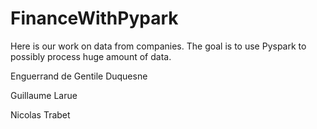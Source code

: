 # FinanceWithPypark

Here is our work on data from companies. The goal is to use Pyspark to possibly process huge amount of data.

Enguerrand de Gentile Duquesne

Guillaume Larue

Nicolas Trabet
